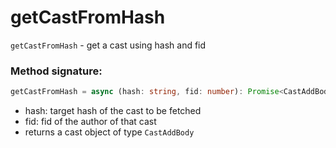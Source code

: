 # getCastFromHash

`getCastFromHash` - get a cast using hash and fid

### Method signature:

```typescript
getCastFromHash = async (hash: string, fid: number): Promise<CastAddBody | null>
```

* hash: target hash of the cast to be fetched
* fid: fid of the author of that cast
* returns a cast object of type `CastAddBody` &#x20;

